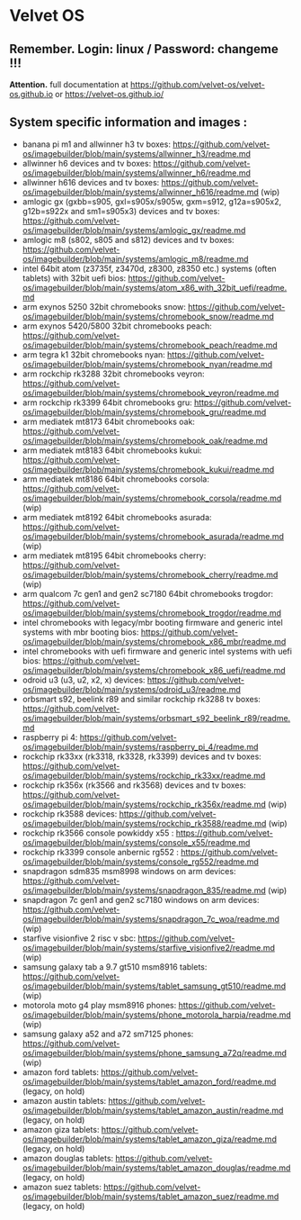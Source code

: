 # Velvet OS

## Remember. Login: linux / Password: changeme !!!

**Attention.** full documentation at https://github.com/velvet-os/velvet-os.github.io or https://velvet-os.github.io/

## System specific information and images :

- banana pi m1 and allwinner h3 tv boxes: https://github.com/velvet-os/imagebuilder/blob/main/systems/allwinner_h3/readme.md
- allwinner h6 devices and tv boxes: https://github.com/velvet-os/imagebuilder/blob/main/systems/allwinner_h6/readme.md
- allwinner h616 devices and tv boxes: https://github.com/velvet-os/imagebuilder/blob/main/systems/allwinner_h616/readme.md (wip)
- amlogic gx (gxbb=s905, gxl=s905x/s905w, gxm=s912, g12a=s905x2, g12b=s922x and sm1=s905x3) devices and tv boxes: https://github.com/velvet-os/imagebuilder/blob/main/systems/amlogic_gx/readme.md
- amlogic m8 (s802, s805 and s812) devices and tv boxes: https://github.com/velvet-os/imagebuilder/blob/main/systems/amlogic_m8/readme.md
- intel 64bit atom (z3735f, z3470d, z8300, z8350 etc.) systems (often tablets) with 32bit uefi bios: https://github.com/velvet-os/imagebuilder/blob/main/systems/atom_x86_with_32bit_uefi/readme.md
- arm exynos 5250 32bit chromebooks snow: https://github.com/velvet-os/imagebuilder/blob/main/systems/chromebook_snow/readme.md
- arm exynos 5420/5800 32bit chromebooks peach: https://github.com/velvet-os/imagebuilder/blob/main/systems/chromebook_peach/readme.md
- arm tegra k1 32bit chromebooks nyan: https://github.com/velvet-os/imagebuilder/blob/main/systems/chromebook_nyan/readme.md
- arm rockchip rk3288 32bit chromebooks veyron: https://github.com/velvet-os/imagebuilder/blob/main/systems/chromebook_veyron/readme.md
- arm rockchip rk3399 64bit chromebooks gru: https://github.com/velvet-os/imagebuilder/blob/main/systems/chromebook_gru/readme.md
- arm mediatek mt8173 64bit chromebooks oak: https://github.com/velvet-os/imagebuilder/blob/main/systems/chromebook_oak/readme.md
- arm mediatek mt8183 64bit chromebooks kukui: https://github.com/velvet-os/imagebuilder/blob/main/systems/chromebook_kukui/readme.md
- arm mediatek mt8186 64bit chromebooks corsola: https://github.com/velvet-os/imagebuilder/blob/main/systems/chromebook_corsola/readme.md (wip)
- arm mediatek mt8192 64bit chromebooks asurada: https://github.com/velvet-os/imagebuilder/blob/main/systems/chromebook_asurada/readme.md (wip)
- arm mediatek mt8195 64bit chromebooks cherry: https://github.com/velvet-os/imagebuilder/blob/main/systems/chromebook_cherry/readme.md (wip)
- arm qualcom 7c gen1 and gen2 sc7180 64bit chromebooks trogdor: https://github.com/velvet-os/imagebuilder/blob/main/systems/chromebook_trogdor/readme.md
- intel chromebooks with legacy/mbr booting firmware and generic intel systems with mbr booting bios: https://github.com/velvet-os/imagebuilder/blob/main/systems/chromebook_x86_mbr/readme.md
- intel chromebooks with uefi firmware and generic intel systems with uefi bios: https://github.com/velvet-os/imagebuilder/blob/main/systems/chromebook_x86_uefi/readme.md
- odroid u3 (u3, u2, x2, x) devices: https://github.com/velvet-os/imagebuilder/blob/main/systems/odroid_u3/readme.md
- orbsmart s92, beelink r89 and similar rockchip rk3288 tv boxes: https://github.com/velvet-os/imagebuilder/blob/main/systems/orbsmart_s92_beelink_r89/readme.md
- raspberry pi 4: https://github.com/velvet-os/imagebuilder/blob/main/systems/raspberry_pi_4/readme.md
- rockchip rk33xx (rk3318, rk3328, rk3399) devices and tv boxes: https://github.com/velvet-os/imagebuilder/blob/main/systems/rockchip_rk33xx/readme.md
- rockchip rk356x (rk3566 and rk3568) devices and tv boxes: https://github.com/velvet-os/imagebuilder/blob/main/systems/rockchip_rk356x/readme.md (wip)
- rockchip rk3588 devices: https://github.com/velvet-os/imagebuilder/blob/main/systems/rockchip_rk3588/readme.md (wip)
- rockchip rk3566 console powkiddy x55 : https://github.com/velvet-os/imagebuilder/blob/main/systems/console_x55/readme.md
- rockchip rk3399 console anbernic rg552 : https://github.com/velvet-os/imagebuilder/blob/main/systems/console_rg552/readme.md
- snapdragon sdm835 msm8998 windows on arm devices: https://github.com/velvet-os/imagebuilder/blob/main/systems/snapdragon_835/readme.md (wip)
- snapdragon 7c gen1 and gen2 sc7180 windows on arm devices: https://github.com/velvet-os/imagebuilder/blob/main/systems/snapdragon_7c_woa/readme.md (wip)
- starfive visionfive 2 risc v sbc: https://github.com/velvet-os/imagebuilder/blob/main/systems/starfive_visionfive2/readme.md (wip)
- samsung galaxy tab a 9.7 gt510 msm8916 tablets: https://github.com/velvet-os/imagebuilder/blob/main/systems/tablet_samsung_gt510/readme.md (wip)
- motorola moto g4 play msm8916 phones: https://github.com/velvet-os/imagebuilder/blob/main/systems/phone_motorola_harpia/readme.md (wip)
- samsung galaxy a52 and a72 sm7125 phones: https://github.com/velvet-os/imagebuilder/blob/main/systems/phone_samsung_a72q/readme.md (wip)
- amazon ford tablets: https://github.com/velvet-os/imagebuilder/blob/main/systems/tablet_amazon_ford/readme.md (legacy, on hold)
- amazon austin tablets: https://github.com/velvet-os/imagebuilder/blob/main/systems/tablet_amazon_austin/readme.md (legacy, on hold)
- amazon giza tablets: https://github.com/velvet-os/imagebuilder/blob/main/systems/tablet_amazon_giza/readme.md (legacy, on hold)
- amazon douglas tablets: https://github.com/velvet-os/imagebuilder/blob/main/systems/tablet_amazon_douglas/readme.md (legacy, on hold)
- amazon suez tablets: https://github.com/velvet-os/imagebuilder/blob/main/systems/tablet_amazon_suez/readme.md (legacy, on hold)
